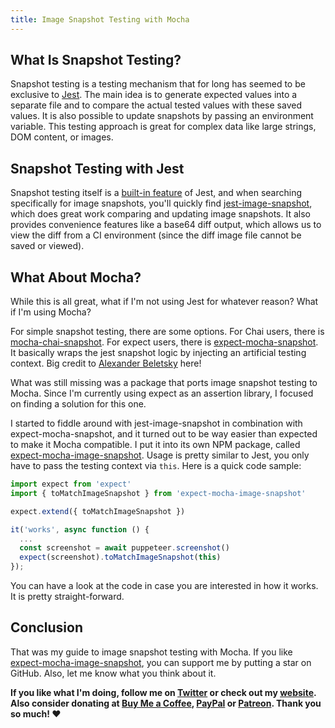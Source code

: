 ```yaml
---
title: Image Snapshot Testing with Mocha
---
```


## What Is Snapshot Testing?

Snapshot testing is a testing mechanism that for long has seemed to be exclusive to [Jest](https://github.com/facebook/jest). The main idea is to generate expected values into a separate file and to compare the actual tested values with these saved values. It is also possible to update snapshots by passing an environment variable. This testing approach is great for complex data like large strings, DOM content, or images.

## Snapshot Testing with Jest

Snapshot testing itself is a [built-in feature](https://jestjs.io/docs/en/snapshot-testing) of Jest, and when searching specifically for image snapshots, you'll quickly find [jest-image-snapshot](https://github.com/americanexpress/jest-image-snapshot), which does great work comparing and updating image snapshots. It also provides convenience features like a base64 diff output, which allows us to view the diff from a CI environment (since the diff image file cannot be saved or viewed).

## What About Mocha?

While this is all great, what if I'm not using Jest for whatever reason? What if I'm using Mocha? 

For simple snapshot testing, there are some options. For Chai users, there is [mocha-chai-snapshot](https://github.com/monojitb02/mocha-chai-snapshot). For expect users, there is [expect-mocha-snapshot](https://github.com/blogfoster/expect-mocha-snapshot). It basically wraps the jest snapshot logic by injecting an artificial testing context. Big credit to [Alexander Beletsky](https://github.com/alexbeletsky) here!

What was still missing was a package that ports image snapshot testing to Mocha. Since I'm currently using expect as an assertion library, I focused on finding a solution for this one.

I started to fiddle around with jest-image-snapshot in combination with expect-mocha-snapshot, and it turned out to be way easier than expected to make it Mocha compatible. I put it into its own NPM package, called [expect-mocha-image-snapshot](https://github.com/dword-design/expect-mocha-image-snapshot). Usage is pretty similar to Jest, you only have to pass the testing context via `this`. Here is a quick code sample:

```js
import expect from 'expect'
import { toMatchImageSnapshot } from 'expect-mocha-image-snapshot'

expect.extend({ toMatchImageSnapshot })

it('works', async function () {
  ...
  const screenshot = await puppeteer.screenshot()
  expect(screenshot).toMatchImageSnapshot(this)
});
```

You can have a look at the code in case you are interested in how it works. It is pretty straight-forward.

## Conclusion

That was my guide to image snapshot testing with Mocha. If you like [expect-mocha-image-snapshot](https://github.com/dword-design/expect-mocha-image-snapshot), you can support me by putting a star on GitHub. Also, let me know what you think about it.

**If you like what I'm doing, follow me on [Twitter](https://twitter.com/DwordDesign) or check out my [website](https://dword-design.de). Also consider donating at [Buy Me a Coffee](https://www.buymeacoffee.com/dword), [PayPal](https://www.paypal.com/paypalme/SebastianLandwehr) or [Patreon](https://www.patreon.com/dworddesign). Thank you so much! ❤️**
